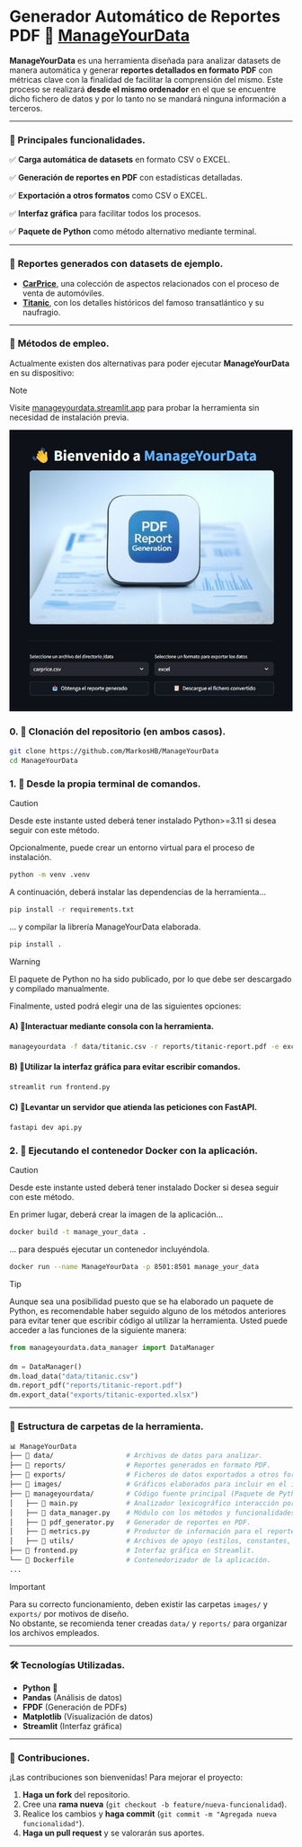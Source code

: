 # Generador Automático de Reportes PDF 🚀 [ManageYourData](https://github.com/MarkosHB/ManageYourData)

**ManageYourData** es una herramienta diseñada para analizar datasets de manera automática y generar **reportes detallados en formato PDF** con métricas clave con la finalidad de facilitar la comprensión del mismo. Este proceso se realizará **desde el mismo ordenador** en el que se encuentre dicho fichero de datos y por lo tanto no se mandará ninguna información a terceros.

---

### 📌 Principales funcionalidades.

✅ **Carga automática de datasets** en formato CSV o EXCEL.

✅ **Generación de reportes en PDF** con estadísticas detalladas.

✅ **Exportación a otros formatos** como CSV o EXCEL.

✅ **Interfaz gráfica** para facilitar todos los procesos.

✅ **Paquete de Python** como método alternativo mediante terminal.

---

### 📄 **Reportes generados con datasets de ejemplo.**

-  [**CarPrice**](https://github.com/MarkosHB/ManageYourData/blob/main/reports/carprice-report.pdf), una colección de aspectos relacionados con el proceso de venta de automóviles. 
-  [**Titanic**](https://github.com/MarkosHB/ManageYourData/blob/main/reports/titanic-report.pdf), con los detalles históricos del famoso transatlántico y su naufragio.

---

### 🎯 **Métodos de empleo.**
Actualmente existen dos alternativas para poder ejecutar **ManageYourData** en su dispositivo:

> [!Note]
> Visite [manageyourdata.streamlit.app](https://manageyourdata.streamlit.app/) para probar la herramienta sin necesidad de instalación previa.
> <div align="left">
>    <img src="./images/app_preview.png" alt="ManageYourData Website Preview">
> </div>

### 0. 🔹 Clonación del repositorio (en ambos casos).
```bash
git clone https://github.com/MarkosHB/ManageYourData
cd ManageYourData
```

### 1. 🔹 Desde la propia terminal de comandos.
> [!Caution]
> Desde este instante usted deberá tener instalado Python>=3.11 si desea seguir con este método.

Opcionalmente, puede crear un entorno virtual para el proceso de instalación.
```bash
python -m venv .venv
```
A continuación, deberá instalar las dependencias de la herramienta...
```bash
pip install -r requirements.txt
```
... y compilar la librería ManageYourData elaborada. 
```bash
pip install .
```
> [!Warning]
> El paquete de Python no ha sido publicado, por lo que debe ser descargado y compilado manualmente.

Finalmente, usted podrá elegir una de las siguientes opciones:
#### A) 🔺Interactuar mediante consola con la herramienta.
```bash
manageyourdata -f data/titanic.csv -r reports/titanic-report.pdf -e excel
```

#### B) 🔺Utilizar la interfaz gráfica para evitar escribir comandos.
```bash
streamlit run frontend.py
```

#### C) 🔺Levantar un servidor que atienda las peticiones con FastAPI.
```bash
fastapi dev api.py
```

### 2. 🔹 Ejecutando el contenedor Docker con la aplicación.
> [!Caution]
> Desde este instante usted deberá tener instalado Docker si desea seguir con este método.

En primer lugar, deberá crear la imagen de la aplicación...
```bash
docker build -t manage_your_data .
```

... para después ejecutar un contenedor incluyéndola.
```bash
docker run --name ManageYourData -p 8501:8501 manage_your_data
```

> [!Tip]
> Aunque sea una posibilidad puesto que se ha elaborado un paquete de Python, es recomendable haber seguido alguno de los métodos anteriores para evitar tener que escribir código al utilizar la herramienta. Usted puede acceder a las funciones de la siguiente manera: 
> ```python
> from manageyourdata.data_manager import DataManager
> 
> dm = DataManager()
> dm.load_data("data/titanic.csv")
> dm.report_pdf("reports/titanic-report.pdf")
> dm.export_data("exports/titanic-exported.xlsx")
> ```

---

### 📂 **Estructura de carpetas de la herramienta.**

```bash
📊 ManageYourData
├── 📁 data/                  # Archivos de datos para analizar.
├── 📁 reports/               # Reportes generados en formato PDF.
├── 📁 exports/               # Ficheros de datos exportados a otros formatos.
├── 📁 images/                # Gráficos elaborados para incluir en el informe.
├── 📁 manageyourdata/        # Código fuente principal (Paquete de Python).
│   ├── 📝 main.py            # Analizador lexicográfico interacción por consola.
│   ├── 📝 data_manager.py    # Módulo con los métodos y funcionalidades.
│   ├── 📝 pdf_generator.py   # Generador de reportes en PDF.
│   ├── 📝 metrics.py         # Productor de información para el reporte.
│   ├── 📁 utils/             # Archivos de apoyo (estilos, constantes, etc).
├── 📝 frontend.py            # Interfaz gráfica en Streamlit.
└── 📝 Dockerfile             # Contenedorizador de la aplicación.
...
```

> [!Important]
> Para su correcto funcionamiento, deben existir las carpetas `images/` y `exports/` por motivos de diseño.\
> No obstante, se recomienda tener creadas `data/` y  `reports/` para organizar los archivos empleados.

---

### 🛠 **Tecnologías Utilizadas.**

- **Python** 🐍
- **Pandas** (Análisis de datos)
- **FPDF** (Generación de PDFs)
- **Matplotlib** (Visualización de datos)
- **Streamlit** (Interfaz gráfica)

---

### 🤝 **Contribuciones.**

¡Las contribuciones son bienvenidas! Para mejorar el proyecto:

1. **Haga un fork** del repositorio.
2. Cree una **rama nueva** (`git checkout -b feature/nueva-funcionalidad`).
3. Realice los cambios y **haga commit** (`git commit -m "Agregada nueva funcionalidad"`).
4. **Haga un pull request** y se valorarán sus aportes.

